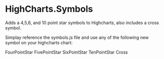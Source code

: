 HighCharts.Symbols
==================

Adds a 4,5,6, and 10 point star symbols to Highcharts, also includes a cross symbol. 

Simplay reference the symbols.js file and use any of the following new symbol on your highcharts chart: 

FourPointStar
FivePointStar
SixPointStar
TenPointStar
Cross
